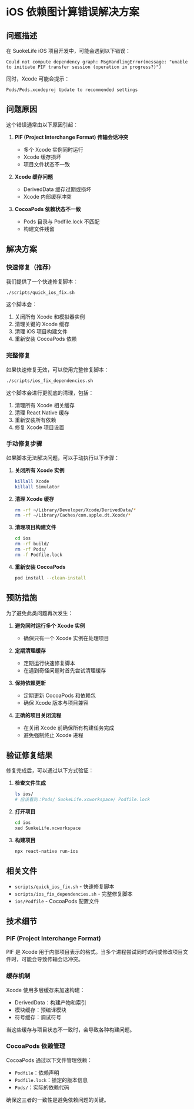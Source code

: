 # iOS 依赖图计算错误解决方案

## 问题描述

在 SuokeLife iOS 项目开发中，可能会遇到以下错误：

```
Could not compute dependency graph: MsgHandlingError(message: "unable to initiate PIF transfer session (operation in progress?)")
```

同时，Xcode 可能会提示：
```
Pods/Pods.xcodeproj Update to recommended settings
```

## 问题原因

这个错误通常由以下原因引起：

1. **PIF (Project Interchange Format) 传输会话冲突**
   - 多个 Xcode 实例同时运行
   - Xcode 缓存损坏
   - 项目文件状态不一致

2. **Xcode 缓存问题**
   - DerivedData 缓存过期或损坏
   - Xcode 内部缓存冲突

3. **CocoaPods 依赖状态不一致**
   - Pods 目录与 Podfile.lock 不匹配
   - 构建文件残留

## 解决方案

### 快速修复（推荐）

我们提供了一个快速修复脚本：

```bash
./scripts/quick_ios_fix.sh
```

这个脚本会：
1. 关闭所有 Xcode 和模拟器实例
2. 清理关键的 Xcode 缓存
3. 清理 iOS 项目构建文件
4. 重新安装 CocoaPods 依赖

### 完整修复

如果快速修复无效，可以使用完整修复脚本：

```bash
./scripts/ios_fix_dependencies.sh
```

这个脚本会进行更彻底的清理，包括：
1. 清理所有 Xcode 相关缓存
2. 清理 React Native 缓存
3. 重新安装所有依赖
4. 修复 Xcode 项目设置

### 手动修复步骤

如果脚本无法解决问题，可以手动执行以下步骤：

1. **关闭所有 Xcode 实例**
   ```bash
   killall Xcode
   killall Simulator
   ```

2. **清理 Xcode 缓存**
   ```bash
   rm -rf ~/Library/Developer/Xcode/DerivedData/*
   rm -rf ~/Library/Caches/com.apple.dt.Xcode/*
   ```

3. **清理项目构建文件**
   ```bash
   cd ios
   rm -rf build/
   rm -rf Pods/
   rm -f Podfile.lock
   ```

4. **重新安装 CocoaPods**
   ```bash
   pod install --clean-install
   ```

## 预防措施

为了避免此类问题再次发生：

1. **避免同时运行多个 Xcode 实例**
   - 确保只有一个 Xcode 实例在处理项目

2. **定期清理缓存**
   - 定期运行快速修复脚本
   - 在遇到奇怪问题时首先尝试清理缓存

3. **保持依赖更新**
   - 定期更新 CocoaPods 和依赖包
   - 确保 Xcode 版本与项目兼容

4. **正确的项目关闭流程**
   - 在关闭 Xcode 前确保所有构建任务完成
   - 避免强制终止 Xcode 进程

## 验证修复结果

修复完成后，可以通过以下方式验证：

1. **检查文件生成**
   ```bash
   ls ios/
   # 应该看到：Pods/ SuokeLife.xcworkspace/ Podfile.lock
   ```

2. **打开项目**
   ```bash
   cd ios
   xed SuokeLife.xcworkspace
   ```

3. **构建项目**
   ```bash
   npx react-native run-ios
   ```

## 相关文件

- `scripts/quick_ios_fix.sh` - 快速修复脚本
- `scripts/ios_fix_dependencies.sh` - 完整修复脚本
- `ios/Podfile` - CocoaPods 配置文件

## 技术细节

### PIF (Project Interchange Format)

PIF 是 Xcode 用于内部项目表示的格式。当多个进程尝试同时访问或修改项目文件时，可能会导致传输会话冲突。

### 缓存机制

Xcode 使用多层缓存来加速构建：
- DerivedData：构建产物和索引
- 模块缓存：预编译模块
- 符号缓存：调试符号

当这些缓存与项目状态不一致时，会导致各种构建问题。

### CocoaPods 依赖管理

CocoaPods 通过以下文件管理依赖：
- `Podfile`：依赖声明
- `Podfile.lock`：锁定的版本信息
- `Pods/`：实际的依赖代码

确保这三者的一致性是避免依赖问题的关键。 